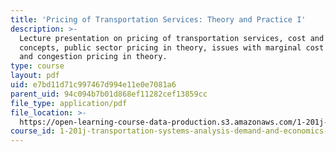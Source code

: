 ```yaml
---
title: 'Pricing of Transportation Services: Theory and Practice I'
description: >-
  Lecture presentation on pricing of transportation services, cost and demand
  concepts, public sector pricing in theory, issues with marginal cost pricing,
  and congestion pricing in theory.
type: course
layout: pdf
uid: e7bd11d71c997467d994e11e0e7081a6
parent_uid: 94c094b7b01d868ef11282cef13859cc
file_type: application/pdf
file_location: >-
  https://open-learning-course-data-production.s3.amazonaws.com/1-201j-transportation-systems-analysis-demand-and-economics-fall-2008/e7bd11d71c997467d994e11e0e7081a6_MIT1_201JF08_lec12.pdf
course_id: 1-201j-transportation-systems-analysis-demand-and-economics-fall-2008
---
```


